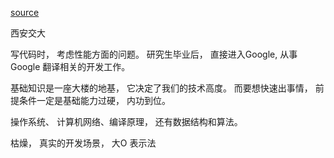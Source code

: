 [source](https://time.geekbang.org/column/article/39922)

西安交大

写代码时， 考虑性能方面的问题。
研究生毕业后， 直接进入Google, 从事Google 翻译相关的开发工作。 

基础知识是一座大楼的地基， 它决定了我们的技术高度。 而要想快速出事情， 前提条件一定是基础能力过硬， 内功到位。

操作系统、 计算机网络、编译原理， 还有数据结构和算法。

枯燥， 真实的开发场景， 大O 表示法

